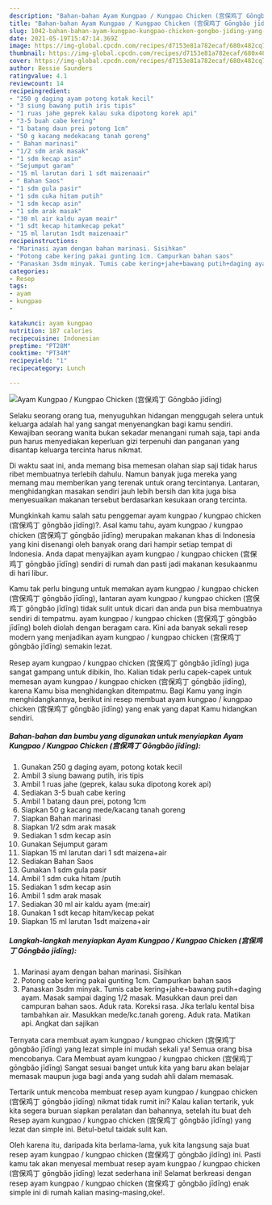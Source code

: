 ```yaml
---
description: "Bahan-bahan Ayam Kungpao / Kungpao Chicken (宫保鸡丁 Gōngbǎo jīdīng) yang nikmat dan Mudah Dibuat"
title: "Bahan-bahan Ayam Kungpao / Kungpao Chicken (宫保鸡丁 Gōngbǎo jīdīng) yang nikmat dan Mudah Dibuat"
slug: 1042-bahan-bahan-ayam-kungpao-kungpao-chicken-gongbo-jiding-yang-nikmat-dan-mudah-dibuat
date: 2021-05-19T15:47:14.369Z
image: https://img-global.cpcdn.com/recipes/d7153e81a782ecaf/680x482cq70/ayam-kungpao-kungpao-chicken-宫保鸡丁-gongbǎo-jiding-foto-resep-utama.jpg
thumbnail: https://img-global.cpcdn.com/recipes/d7153e81a782ecaf/680x482cq70/ayam-kungpao-kungpao-chicken-宫保鸡丁-gongbǎo-jiding-foto-resep-utama.jpg
cover: https://img-global.cpcdn.com/recipes/d7153e81a782ecaf/680x482cq70/ayam-kungpao-kungpao-chicken-宫保鸡丁-gongbǎo-jiding-foto-resep-utama.jpg
author: Bessie Saunders
ratingvalue: 4.1
reviewcount: 14
recipeingredient:
- "250 g daging ayam potong kotak kecil"
- "3 siung bawang putih iris tipis"
- "1 ruas jahe geprek kalau suka dipotong korek api"
- "3-5 buah cabe kering"
- "1 batang daun prei potong 1cm"
- "50 g kacang medekacang tanah goreng"
- " Bahan marinasi"
- "1/2 sdm arak masak"
- "1 sdm kecap asin"
- "Sejumput garam"
- "15 ml larutan dari 1 sdt maizenaair"
- " Bahan Saos"
- "1 sdm gula pasir"
- "1 sdm cuka hitam putih"
- "1 sdm kecap asin"
- "1 sdm arak masak"
- "30 ml air kaldu ayam meair"
- "1 sdt kecap hitamkecap pekat"
- "15 ml larutan 1sdt maizenaair"
recipeinstructions:
- "Marinasi ayam dengan bahan marinasi. Sisihkan"
- "Potong cabe kering pakai gunting 1cm. Campurkan bahan saos"
- "Panaskan 3sdm minyak. Tumis cabe kering+jahe+bawang putih+daging ayam. Masak sampai daging 1/2 masak. Masukkan daun prei dan campuran bahan saos. Aduk rata. Koreksi rasa. Jika terlalu kental bisa tambahkan air. Masukkan mede/kc.tanah goreng. Aduk rata. Matikan api. Angkat dan sajikan"
categories:
- Resep
tags:
- ayam
- kungpao
- 

katakunci: ayam kungpao  
nutrition: 187 calories
recipecuisine: Indonesian
preptime: "PT28M"
cooktime: "PT34M"
recipeyield: "1"
recipecategory: Lunch

---
```



![Ayam Kungpao / Kungpao Chicken (宫保鸡丁 Gōngbǎo jīdīng)](https://img-global.cpcdn.com/recipes/d7153e81a782ecaf/680x482cq70/ayam-kungpao-kungpao-chicken-宫保鸡丁-gongbǎo-jiding-foto-resep-utama.jpg)

Selaku seorang orang tua, menyuguhkan hidangan menggugah selera untuk keluarga adalah hal yang sangat menyenangkan bagi kamu sendiri. Kewajiban seorang  wanita bukan sekadar menangani rumah saja, tapi anda pun harus menyediakan keperluan gizi terpenuhi dan panganan yang disantap keluarga tercinta harus nikmat.

Di waktu  saat ini, anda memang bisa memesan olahan siap saji tidak harus ribet membuatnya terlebih dahulu. Namun banyak juga mereka yang memang mau memberikan yang terenak untuk orang tercintanya. Lantaran, menghidangkan masakan sendiri jauh lebih bersih dan kita juga bisa menyesuaikan makanan tersebut berdasarkan kesukaan orang tercinta. 



Mungkinkah kamu salah satu penggemar ayam kungpao / kungpao chicken (宫保鸡丁 gōngbǎo jīdīng)?. Asal kamu tahu, ayam kungpao / kungpao chicken (宫保鸡丁 gōngbǎo jīdīng) merupakan makanan khas di Indonesia yang kini disenangi oleh banyak orang dari hampir setiap tempat di Indonesia. Anda dapat menyajikan ayam kungpao / kungpao chicken (宫保鸡丁 gōngbǎo jīdīng) sendiri di rumah dan pasti jadi makanan kesukaanmu di hari libur.

Kamu tak perlu bingung untuk memakan ayam kungpao / kungpao chicken (宫保鸡丁 gōngbǎo jīdīng), lantaran ayam kungpao / kungpao chicken (宫保鸡丁 gōngbǎo jīdīng) tidak sulit untuk dicari dan anda pun bisa membuatnya sendiri di tempatmu. ayam kungpao / kungpao chicken (宫保鸡丁 gōngbǎo jīdīng) boleh diolah dengan beragam cara. Kini ada banyak sekali resep modern yang menjadikan ayam kungpao / kungpao chicken (宫保鸡丁 gōngbǎo jīdīng) semakin lezat.

Resep ayam kungpao / kungpao chicken (宫保鸡丁 gōngbǎo jīdīng) juga sangat gampang untuk dibikin, lho. Kalian tidak perlu capek-capek untuk memesan ayam kungpao / kungpao chicken (宫保鸡丁 gōngbǎo jīdīng), karena Kamu bisa menghidangkan ditempatmu. Bagi Kamu yang ingin menghidangkannya, berikut ini resep membuat ayam kungpao / kungpao chicken (宫保鸡丁 gōngbǎo jīdīng) yang enak yang dapat Kamu hidangkan sendiri.

<!--inarticleads1-->

##### Bahan-bahan dan bumbu yang digunakan untuk menyiapkan Ayam Kungpao / Kungpao Chicken (宫保鸡丁 Gōngbǎo jīdīng):

1. Gunakan 250 g daging ayam, potong kotak kecil
1. Ambil 3 siung bawang putih, iris tipis
1. Ambil 1 ruas jahe (geprek, kalau suka dipotong korek api)
1. Sediakan 3-5 buah cabe kering
1. Ambil 1 batang daun prei, potong 1cm
1. Siapkan 50 g kacang mede/kacang tanah goreng
1. Siapkan  Bahan marinasi
1. Siapkan 1/2 sdm arak masak
1. Sediakan 1 sdm kecap asin
1. Gunakan Sejumput garam
1. Siapkan 15 ml larutan dari 1 sdt maizena+air
1. Sediakan  Bahan Saos
1. Gunakan 1 sdm gula pasir
1. Ambil 1 sdm cuka hitam /putih
1. Sediakan 1 sdm kecap asin
1. Ambil 1 sdm arak masak
1. Sediakan 30 ml air kaldu ayam (me:air)
1. Gunakan 1 sdt kecap hitam/kecap pekat
1. Siapkan 15 ml larutan 1sdt maizena+air




<!--inarticleads2-->

##### Langkah-langkah menyiapkan Ayam Kungpao / Kungpao Chicken (宫保鸡丁 Gōngbǎo jīdīng):

1. Marinasi ayam dengan bahan marinasi. Sisihkan
1. Potong cabe kering pakai gunting 1cm. Campurkan bahan saos
1. Panaskan 3sdm minyak. Tumis cabe kering+jahe+bawang putih+daging ayam. Masak sampai daging 1/2 masak. Masukkan daun prei dan campuran bahan saos. Aduk rata. Koreksi rasa. Jika terlalu kental bisa tambahkan air. Masukkan mede/kc.tanah goreng. Aduk rata. Matikan api. Angkat dan sajikan




Ternyata cara membuat ayam kungpao / kungpao chicken (宫保鸡丁 gōngbǎo jīdīng) yang lezat simple ini mudah sekali ya! Semua orang bisa mencobanya. Cara Membuat ayam kungpao / kungpao chicken (宫保鸡丁 gōngbǎo jīdīng) Sangat sesuai banget untuk kita yang baru akan belajar memasak maupun juga bagi anda yang sudah ahli dalam memasak.

Tertarik untuk mencoba membuat resep ayam kungpao / kungpao chicken (宫保鸡丁 gōngbǎo jīdīng) nikmat tidak rumit ini? Kalau kalian tertarik, yuk kita segera buruan siapkan peralatan dan bahannya, setelah itu buat deh Resep ayam kungpao / kungpao chicken (宫保鸡丁 gōngbǎo jīdīng) yang lezat dan simple ini. Betul-betul taidak sulit kan. 

Oleh karena itu, daripada kita berlama-lama, yuk kita langsung saja buat resep ayam kungpao / kungpao chicken (宫保鸡丁 gōngbǎo jīdīng) ini. Pasti kamu tak akan menyesal membuat resep ayam kungpao / kungpao chicken (宫保鸡丁 gōngbǎo jīdīng) lezat sederhana ini! Selamat berkreasi dengan resep ayam kungpao / kungpao chicken (宫保鸡丁 gōngbǎo jīdīng) enak simple ini di rumah kalian masing-masing,oke!.

